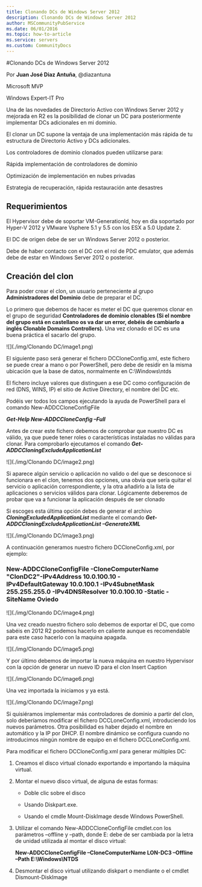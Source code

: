 ```yaml
---
title: Clonando DCs de Windows Server 2012
description: Clonando DCs de Windows Server 2012
author: MSCommunityPubService
ms.date: 06/01/2016
ms.topic: how-to-article
ms.service: servers
ms.custom: CommunityDocs
---
```









#Clonando DCs de Windows Server 2012


Por **Juan José Diaz Antuña**, @diazantuna 

Microsoft MVP

Windows Expert-IT Pro

Una de las novedades de Directorio Activo con Windows Server 2012 y
mejorada en R2 es la posibilidad de clonar un DC para posteriormente
implementar DCs adicionales en mi dominio.

El clonar un DC supone la ventaja de una implementación más rápida de tu
estructura de Directorio Activo y DCs adicionales.

Los controladores de dominio clonados pueden utilizarse para:

Rápida implementación de controladores de dominio

Optimización de implementación en nubes privadas

Estrategia de recuperación, rápida restauración ante desastres

Requerimientos
--------------

El Hypervisor debe de soportar VM-GenerationId, hoy en día soportado por
Hyper-V 2012 y VMware Vsphere 5.1 y 5.5 con los ESX a 5.0 Update 2.

El DC de origen debe de ser un Windows Server 2012 o posterior.

Debe de haber contacto con el DC con el rol de PDC emulator, que además
debe de estar en Windows Server 2012 o posterior.

Creación del clon
-----------------

Para poder crear el clon, un usuario perteneciente al grupo
**Administradores del Dominio** debe de preparar el DC.

Lo primero que debemos de hacer es meter el DC que queremos clonar en el
grupo de seguridad **Controladores de dominio clonables (Si el nombre
del grupo está en castellano os va dar un error, debéis de cambiarlo a
inglés Clonable Domains Controllers).** Una vez clonado el DC es una
buena práctica el sacarlo del grupo.

![](./img/Clonando DC/image1.png)
    

El siguiente paso será generar el fichero DCCloneConfig.xml, este
fichero se puede crear a mano o por PowerShell, pero debe de residir en
la misma ubicación que la base de datos, normalmente en
C:\\Windows\\ntds

El fichero incluye valores que distinguen a ese DC como configuración de
red (DNS, WINS, IP) el sitio de Active Directory, el nombre del DC etc.

Podéis ver todos los campos ejecutando la ayuda de PowerShell para el
comando New-ADDCCloneConfigFile

***Get-Help New-ADDCCloneConfig –Full***

Antes de crear este fichero debemos de comprobar que nuestro DC es
válido, ya que puede tener roles o características instaladas no válidas
para clonar. Para comprobarlo ejecutamos el comando
***Get-ADDCCloningExcludeApplicationList***

![](./img/Clonando DC/image2.png)
    

Si aparece algún servicio o aplicación no valido o del que se desconoce
si funcionara en el clon, tenemos dos opciones, una obvia que sería
quitar el servicio o aplicación correspondiente, y la otra añadirlo a la
lista de aplicaciones o servicios válidos para clonar. Lógicamente
deberemos de probar que va a funcionar la aplicación después de ser
clonado

Si escoges esta última opción debes de generar el archivo
***CloningExcludedApplicationList*** mediante el comando
***Get-ADDCCloningExcludeApplicationList –GenerateXML***

![](./img/Clonando DC/image3.png)
    

A continuación generamos nuestro fichero DCCloneConfig.xml, por ejemplo:

### New-ADDCCloneConfigFile -CloneComputerName "ClonDC2"-IPv4Address 10.0.100.10 -IPv4DefaultGateway 10.0.100.1 -IPv4SubnetMask 255.255.255.0 -IPv4DNSResolver 10.0.100.10 -Static -SiteName Oviedo

![](./img/Clonando DC/image4.png)
    

Una vez creado nuestro fichero solo debemos de exportar el DC, que como
sabéis en 2012 R2 podemos hacerlo en caliente aunque es recomendable
para este caso hacerlo con la maquina apagada.

![](./img/Clonando DC/image5.png)
    

Y por último debemos de importar la nueva máquina en nuestro Hypervisor
con la opción de generar un nuevo ID para el clon Insert Caption

![](./img/Clonando DC/image6.png)
    

Una vez importada la iniciamos y ya está.

![](./img/Clonando DC/image7.png)
    

Si quisiéramos implementar más controladores de dominio a partir del
clon, solo deberíamos modificar el fichero DCCLoneConfig.xml,
introduciendo los nuevos parámetros. Otra posibilidad es haber dejado el
nombre en automático y la IP por DHCP. El nombre dinámico se configura
cuando no introducimos ningún nombre de equipo en el fichero
DCCLoneConfig.xml.

Para modificar el fichero DCCloneConfig.xml para generar múltiples DC:

1. Creamos el disco virtual clonado exportando e importando la
    máquina virtual.

2.  Montar el nuevo disco virtual, de alguna de estas formas:

    * Doble clic sobre el disco

    * Usando Diskpart.exe.

    * Usando el cmdle Mount-DiskImage desde Windows PowerShell.

3. Utilizar el comando New-ADDCCloneConfigFile cmdlet.con los
    parámetros –offline y –path, donde E: debe de ser cambiada por la
    letra de unidad utilizada al montar el disco virtual:

    **New-ADDCCloneConfigFile –CloneComputerName LON-DC3 –Offline –Path
E:\\Windows\\NTDS**

4. Desmontar el disco virtual utilizando diskpart o mendiante o el
    cmdlet Dismount-DiskImage




